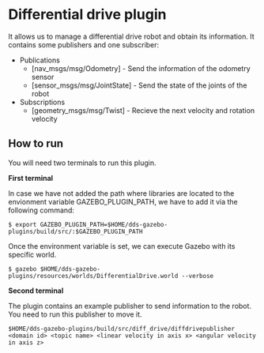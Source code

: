 # Differential drive plugin
It allows us to manage a differential drive robot and obtain its information. It contains some publishers and one subscriber:
* Publications 
    * [nav_msgs/msg/Odometry] - Send the information of the odometry sensor
    * [sensor_msgs/msg/JointState] - Send the state of the joints of the robot
* Subscriptions
    * [geometry_msgs/msg/Twist] - Recieve the next velocity and rotation velocity

## How to run
You will need two terminals to run this plugin. 

**First terminal**

In case we have not added the path where libraries are located to the envionment variable GAZEBO_PLUGIN_PATH,
we have to add it via the following command:

```
$ export GAZEBO_PLUGIN_PATH=$HOME/dds-gazebo-plugins/build/src/:$GAZEBO_PLUGIN_PATH
```
Once the environment variable is set, we can execute Gazebo with its specific world.

```
$ gazebo $HOME/dds-gazebo-plugins/resources/worlds/DifferentialDrive.world --verbose
```
**Second terminal**

The plugin contains an example publisher to send information to the robot. You need to run this publisher to move it.
```
$HOME/dds-gazebo-plugins/build/src/diff_drive/diffdrivepublisher <domain id> <topic name> <linear velocity in axis x> <angular velocity in axis z>
```